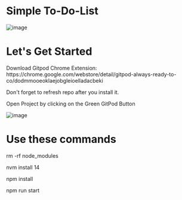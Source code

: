 # Simple To-Do-List

![image](https://github.com/Norbert305/to-do-list-2021/assets/83515541/204d0f48-ae14-4e46-8b05-222ca6166c75)







# Let's Get Started

<p>Download Gitpod Chrome Extension: https://chrome.google.com/webstore/detail/gitpod-always-ready-to-co/dodmmooeoklaejobgleioelladacbeki</p>
<p>Don't forget to refresh repo after you install it.</p>
<p>Open Project by clicking on the Green GitPod Button</p>



![image](https://user-images.githubusercontent.com/83515541/217136142-82669610-21cf-4e66-be02-2f3b2c49d3bb.png)


# Use these commands
<p>rm -rf node_modules</p>
<p>nvm install 14</p>
<p>npm install</p>
<p>npm run start</p>
</br>
<p></p>
<p></p>
<p></p>
<p></p>
<p></p>
